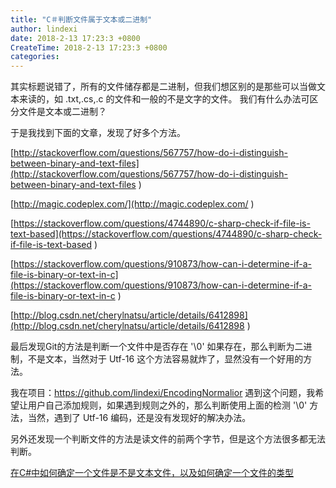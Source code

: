 ```yaml
---
title: "C＃判断文件属于文本或二进制"
author: lindexi
date: 2018-2-13 17:23:3 +0800
CreateTime: 2018-2-13 17:23:3 +0800
categories: 
---
```


其实标题说错了，所有的文件储存都是二进制，但我们想区别的是那些可以当做文本来读的，如 .txt,.cs,.c 的文件和一般的不是文字的文件。
我们有什么办法可区分文件是文本或二进制？

<!--more-->



<div id="toc"></div>

于是我找到下面的文章，发现了好多个方法。

[http://stackoverflow.com/questions/567757/how-do-i-distinguish-between-binary-and-text-files](http://stackoverflow.com/questions/567757/how-do-i-distinguish-between-binary-and-text-files )

[http://magic.codeplex.com/](http://magic.codeplex.com/ )

[https://stackoverflow.com/questions/4744890/c-sharp-check-if-file-is-text-based](https://stackoverflow.com/questions/4744890/c-sharp-check-if-file-is-text-based )

[https://stackoverflow.com/questions/910873/how-can-i-determine-if-a-file-is-binary-or-text-in-c](https://stackoverflow.com/questions/910873/how-can-i-determine-if-a-file-is-binary-or-text-in-c )

[http://blog.csdn.net/cherylnatsu/article/details/6412898](http://blog.csdn.net/cherylnatsu/article/details/6412898 )

最后发现Git的方法是判断一个文件中是否存在 '\0' 如果存在，那么判断为二进制，不是文本，当然对于 Utf-16 这个方法容易就炸了，显然没有一个好用的方法。

我在项目：https://github.com/lindexi/EncodingNormalior   遇到这个问题，我希望让用户自己添加规则，如果遇到规则之外的，那么判断使用上面的检测 '\0' 方法，当然，遇到了 Utf-16 编码，还是没有发现好的解决办法。


另外还发现一个判断文件的方法是读文件的前两个字节，但是这个方法很多都无法判断。

[在C#中如何确定一个文件是不是文本文件，以及如何确定一个文件的类型](https://fresky.github.io/2014/04/21/how-to-determine-the-file-type-in-csharp/)
